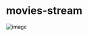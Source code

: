 # movies-stream
![image](https://github.com/user-attachments/assets/df104cb2-cdff-43b7-94bf-7af1bd0db4a7)
